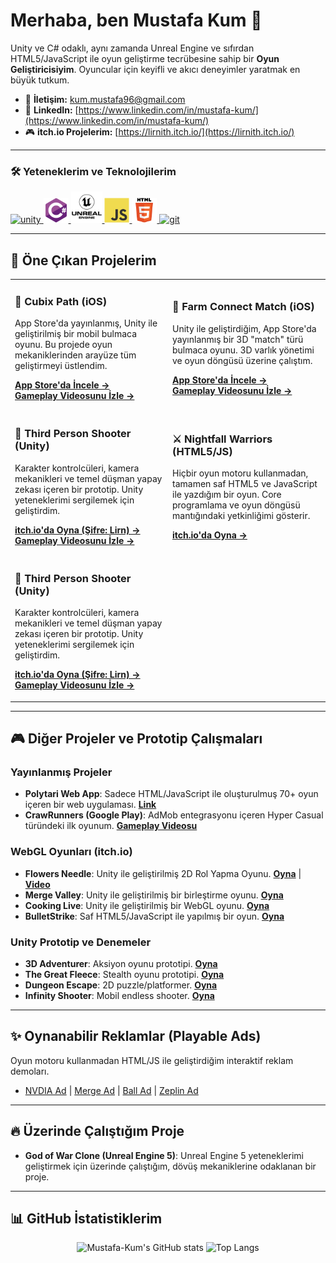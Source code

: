 # Merhaba, ben Mustafa Kum 👋

Unity ve C# odaklı, aynı zamanda Unreal Engine ve sıfırdan HTML5/JavaScript ile oyun geliştirme tecrübesine sahip bir **Oyun Geliştiricisiyim**. Oyuncular için keyifli ve akıcı deneyimler yaratmak en büyük tutkum.

- 📧 **İletişim:** kum.mustafa96@gmail.com
- 💼 **LinkedIn:** [https://www.linkedin.com/in/mustafa-kum/](https://www.linkedin.com/in/mustafa-kum/)
- 🎮 **itch.io Projelerim:** [https://lirnith.itch.io/](https://lirnith.itch.io/)

---

### 🛠️ Yeteneklerim ve Teknolojilerim

<p align="left">
  <a href="https://unity.com/" target="_blank"> 
    <img src="https://www.vectorlogo.zone/logos/unity3d/unity3d-icon.svg" alt="unity" width="40" height="40"/> 
  </a>
  <a href="https://learn.microsoft.com/en-us/dotnet/csharp/" target="_blank"> 
    <img src="https://raw.githubusercontent.com/devicons/devicon/master/icons/csharp/csharp-original.svg" alt="csharp" width="40" height="40"/> 
  </a>
  <a href="https://www.unrealengine.com/" target="_blank"> 
    <img src="https://raw.githubusercontent.com/devicons/devicon/master/icons/unrealengine/unrealengine-original-wordmark.svg" alt="unrealengine" width="50" height="50"/> 
  </a>
  <a href="https://developer.mozilla.org/en-US/docs/Web/JavaScript" target="_blank"> 
    <img src="https://raw.githubusercontent.com/devicons/devicon/master/icons/javascript/javascript-original.svg" alt="javascript" width="40" height="40"/> 
  </a>
  <a href="https://www.w3.org/html/" target="_blank"> 
    <img src="https://raw.githubusercontent.com/devicons/devicon/master/icons/html5/html5-original-wordmark.svg" alt="html5" width="40" height="40"/> 
  </a>
  <a href="https://git-scm.com/" target="_blank"> 
    <img src="https://www.vectorlogo.zone/logos/git-scm/git-scm-icon.svg" alt="git" width="40" height="40"/> 
  </a>
</p>

---

## 🚀 Öne Çıkan Projelerim

<table>
  <tr>
    <td width="50%">
      <h3>📱 Cubix Path (iOS)</h3>
      <a href="https://apps.apple.com/tr/app/cubix-path-puzzle-match/id6478001225">
      </a>
      <p>App Store'da yayınlanmış, Unity ile geliştirilmiş bir mobil bulmaca oyunu. Bu projede oyun mekaniklerinden arayüze tüm geliştirmeyi üstlendim.</p>
      <p>
        <a href="https://apps.apple.com/tr/app/cubix-path-puzzle-match/id6478001225"><strong>App Store'da İncele →</strong></a><br>
        <a href="https://youtu.be/0eXOciigD3o"><strong>Gameplay Videosunu İzle →</strong></a>
      </p>
    </td>
    <td width="50%">
      <h3>🚜 Farm Connect Match (iOS)</h3>
      <a href="https://apps.apple.com/us/app/farm-connect-match-3d-puzzle/id6503044105">
      </a>
      <p>Unity ile geliştirdiğim, App Store'da yayınlanmış bir 3D "match" türü bulmaca oyunu. 3D varlık yönetimi ve oyun döngüsü üzerine çalıştım.</p>
      <p>
        <a href="https://apps.apple.com/us/app/farm-connect-match-3d-puzzle/id6503044105"><strong>App Store'da İncele →</strong></a><br>
        <a href="https://www.youtube.com/watch?v=HaTiYeD7i1I"><strong>Gameplay Videosunu İzle →</strong></a>
      </p>
    </td>
  </tr>
  <tr>
    <td width="50%">
      <h3>🔫 Third Person Shooter (Unity)</h3>
      <a href="https://lirnith.itch.io/thirdpersonshooter">
      </a>
      <p>Karakter kontrolcüleri, kamera mekanikleri ve temel düşman yapay zekası içeren bir prototip. Unity yeteneklerimi sergilemek için geliştirdim.</p>
      <p>
        <a href="https://lirnith.itch.io/thirdpersonshooter"><strong>itch.io'da Oyna (Şifre: Lirn) →</strong></a><br>
        <a href="https://www.youtube.com/watch?v=HaTiYeD7i1I"><strong>Gameplay Videosunu İzle →</strong></a>
      </p>
    </td>
    <td width="50%">
      <h3>⚔️ Nightfall Warriors (HTML5/JS)</h3>
       <a href="https://lirnith.itch.io/html5">
      </a>
      <p>Hiçbir oyun motoru kullanmadan, tamamen saf HTML5 ve JavaScript ile yazdığım bir oyun. Core programlama ve oyun döngüsü mantığındaki yetkinliğimi gösterir.</p>
      <p>
        <a href="https://lirnith.itch.io/html5"><strong>itch.io'da Oyna →</strong></a>
      </p>
    </td>
  </tr>
  <td width="50%">
      <h3>🔫 Third Person Shooter (Unity)</h3>
      <a href="https://lirnith.itch.io/thirdpersonshooter">
      </a>
      <p>Karakter kontrolcüleri, kamera mekanikleri ve temel düşman yapay zekası içeren bir prototip. Unity yeteneklerimi sergilemek için geliştirdim.</p>
      <p>
        <a href="https://lirnith.itch.io/thirdpersonshooter"><strong>itch.io'da Oyna (Şifre: Lirn) →</strong></a><br>
        <a href="https://www.youtube.com/watch?v=HaTiYeD7i1I"><strong>Gameplay Videosunu İzle →</strong></a>
      </p>
    </td>
</table>

---

## 🎮 Diğer Projeler ve Prototip Çalışmaları

### Yayınlanmış Projeler
- **Polytari Web App**: Sadece HTML/JavaScript ile oluşturulmuş 70+ oyun içeren bir web uygulaması. [**Link**](https://polytari.web.app/)
- **CrawRunners (Google Play)**: AdMob entegrasyonu içeren Hyper Casual türündeki ilk oyunum. [**Gameplay Videosu**](https://www.youtube.com/watch?v=S0lXaOML5Pw)

### WebGL Oyunları (itch.io)
- **Flowers Needle**: Unity ile geliştirilmiş 2D Rol Yapma Oyunu. [**Oyna**](https://lirnith.itch.io/flowers-needle) | [**Video**](https://www.youtube.com/watch?v=OOyf2Ugnms4)
- **Merge Valley**: Unity ile geliştirilmiş bir birleştirme oyunu. [**Oyna**](https://lirnith.itch.io/merge-valley)
- **Cooking Live**: Unity ile geliştirilmiş bir WebGL oyunu. [**Oyna**](https://lirnith.itch.io/cook)
- **BulletStrike**: Saf HTML5/JavaScript ile yapılmış bir oyun. [**Oyna**](https://lirnith.itch.io/html-5-2)

### Unity Prototip ve Denemeler
- **3D Adventurer**: Aksiyon oyunu prototipi. [**Oyna**](https://lirnith.itch.io/3d-adventurer)
- **The Great Fleece**: Stealth oyunu prototipi. [**Oyna**](https://lirnith.itch.io/the-great-fleece)
- **Dungeon Escape**: 2D puzzle/platformer. [**Oyna**](https://lirnith.itch.io/dungeon-escape)
- **Infinity Shooter**: Mobil endless shooter. [**Oyna**](https://lirnith.itch.io/infinity-shooter)

---

## ✨ Oynanabilir Reklamlar (Playable Ads)
Oyun motoru kullanmadan HTML/JS ile geliştirdiğim interaktif reklam demoları.
- [NVDIA Ad](https://lirnith.itch.io/playable-ad--test) | [Merge Ad](https://lirnith.itch.io/playable-ad) | [Ball Ad](https://lirnith.itch.io/playable-ad-baloon) | [Zeplin Ad](https://lirnith.itch.io/playable-ad-zeplin)

---

## 🔥 Üzerinde Çalıştığım Proje
- **God of War Clone (Unreal Engine 5)**: Unreal Engine 5 yeteneklerimi geliştirmek için üzerinde çalıştığım, dövüş mekaniklerine odaklanan bir proje.

---

## 📊 GitHub İstatistiklerim

<p align="center">
  <img src="https://github-readme-stats.vercel.app/api?username=Mustafa-Kum&show_icons=true&theme=dracula&rank_icon=github" alt="Mustafa-Kum's GitHub stats" />
  <img src="https://github-readme-stats.vercel.app/api/top-langs/?username=Mustafa-Kum&layout=compact&theme=dracula" alt="Top Langs" />
</p>
